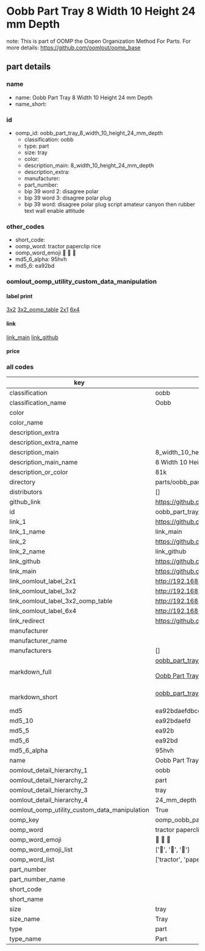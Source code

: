 # Oobb Part Tray 8 Width 10 Height 24 mm Depth  

note: This is part of OOMP the Oopen Organization Method For Parts. For more details: https://github.com/oomlout/oomp_base

##  part details
  







### name
* name: Oobb Part Tray 8 Width 10 Height 24 mm Depth
* name_short: 
### id
* oomp_id: oobb_part_tray_8_width_10_height_24_mm_depth
  * classification: oobb
  * type: part
  * size: tray
  * color: 
  * description_main: 8_width_10_height_24_mm_depth
  * description_extra: 
  * manufacturer: 
  * part_number: 
  * bip 39 word 2: disagree polar
  * bip 39 word 3: disagree polar plug
  * bip 39 word: disagree polar plug script amateur canyon then rubber text wall enable attitude

### other_codes
* short_code: 
* oomp_word: tractor paperclip rice
* oomp_word_emoji :tractor: :paperclip: :rice:
* md5_6_alpha: 95hvh
* md5_6: ea92bd






### oomlout_oomp_utility_custom_data_manipulation
#### label print
[3x2](http://192.168.1.245:1112/?label=oomp%2095hvh)
[3x2_oomp_table](http://192.168.1.108:1112/?label=oomp%2095hvh)
[2x1](http://192.168.1.242:1112/?label=oomp%2095hvh)
[6x4](http://192.168.1.55:1112/?label=oomp%2095hvh)    

#### link

[link_main](https://github.com/oomlout/oomlout_oomp_version_1_messy/tree/main/parts/oobb_part_tray_8_width_10_height_24_mm_depth) [link_github](https://github.com/oomlout/oomlout_oomp_version_1_messy/tree/main/parts/oobb_part_tray_8_width_10_height_24_mm_depth)                             

#### price







### all codes 
| key | value |  
| --- | --- |  
| classification | oobb |  
| classification_name | Oobb |  
| color |  |  
| color_name |  |  
| description_extra |  |  
| description_extra_name |  |  
| description_main | 8_width_10_height_24_mm_depth |  
| description_main_name | 8 Width 10 Height 24 mm Depth |  
| description_or_color | 81k |  
| directory | parts/oobb_part_tray_8_width_10_height_24_mm_depth |  
| distributors | [] |  
| github_link | https://github.com/oomlout/oomlout_oomp_part_src/tree/main/parts/oobb_part_tray_8_width_10_height_24_mm_depth |  
| id | oobb_part_tray_8_width_10_height_24_mm_depth |  
| link_1 | https://github.com/oomlout/oomlout_oomp_version_1_messy/tree/main/parts/oobb_part_tray_8_width_10_height_24_mm_depth |  
| link_1_name | link_main |  
| link_2 | https://github.com/oomlout/oomlout_oomp_version_1_messy/tree/main/parts/oobb_part_tray_8_width_10_height_24_mm_depth |  
| link_2_name | link_github |  
| link_github | https://github.com/oomlout/oomlout_oomp_version_1_messy/tree/main/parts/oobb_part_tray_8_width_10_height_24_mm_depth |  
| link_main | https://github.com/oomlout/oomlout_oomp_version_1_messy/tree/main/parts/oobb_part_tray_8_width_10_height_24_mm_depth |  
| link_oomlout_label_2x1 | http://192.168.1.242:1112/?label=oomp%2095hvh |  
| link_oomlout_label_3x2 | http://192.168.1.245:1112/?label=oomp%2095hvh |  
| link_oomlout_label_3x2_oomp_table | http://192.168.1.108:1112/?label=oomp%2095hvh |  
| link_oomlout_label_6x4 | http://192.168.1.55:1112/?label=oomp%2095hvh |  
| link_redirect | https://github.com/oomlout/oomlout_oomp_version_1_messy/tree/main/parts/oobb_part_tray_8_width_10_height_24_mm_depth |  
| manufacturer |  |  
| manufacturer_name |  |  
| manufacturers | [] |  
| markdown_full | [oobb_part_tray_8_width_10_height_24_mm_depth](none)<br>[](none)<br>[Oobb Part Tray 8 Width 10 Height 24 Mm Depth](none)<br><br> |  
| markdown_short | [oobb_part_tray_8_width_10_height_24_mm_depth](none)<br><br> |  
| md5 | ea92bdaefdbcdc048703dc1b4da9d9f6 |  
| md5_10 | ea92bdaefd |  
| md5_5 | ea92b |  
| md5_6 | ea92bd |  
| md5_6_alpha | 95hvh |  
| name | Oobb Part Tray 8 Width 10 Height 24 mm Depth |  
| oomlout_detail_hierarchy_1 | oobb |  
| oomlout_detail_hierarchy_2 | part |  
| oomlout_detail_hierarchy_3 | tray |  
| oomlout_detail_hierarchy_4 | 24_mm_depth |  
| oomlout_oomp_utility_custom_data_manipulation | True |  
| oomp_key | oomp_oobb_part_tray_8_width_10_height_24_mm_depth |  
| oomp_word | tractor paperclip rice |  
| oomp_word_emoji | :tractor: :paperclip: :rice: |  
| oomp_word_emoji_list | [':tractor:', ':paperclip:', ':rice:'] |  
| oomp_word_list | ['tractor', 'paperclip', 'rice'] |  
| part_number |  |  
| part_number_name |  |  
| short_code |  |  
| short_name |  |  
| size | tray |  
| size_name | Tray |  
| type | part |  
| type_name | Part |  
